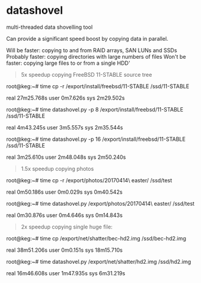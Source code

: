 # datashovel
multi-threaded data shovelling tool

Can provide a significant speed boost by copying data in parallel.

Will be faster: copying to and from RAID arrays, SAN LUNs and SSDs
Probably faster: copying directories with large numbers of files
Won't be faster: copying large files to or from a single HDD'

>5x speedup copying FreeBSD 11-STABLE source tree

root@keg:~# time cp -r /export/install/freebsd/11-STABLE /ssd/11-STABLE

real    27m25.768s
user    0m7.626s
sys     2m29.502s

root@keg:~# time datashovel.py -p 8 /export/install/freebsd/11-STABLE /ssd/11-STABLE

real    4m43.245s
user    3m5.557s
sys     2m35.544s

root@keg:~# time datashovel.py -p 16 /export/install/freebsd/11-STABLE /ssd/11-STABLE

real    3m25.610s
user    2m48.048s
sys     2m50.240s

>1.5x speedup copying photos

root@keg:~# time cp -r /export/photos/20170414\ easter/ /ssd/test

real    0m50.186s
user    0m0.029s
sys     0m40.542s

root@keg:~# time datashovel.py /export/photos/20170414\ easter/ /ssd/test

real    0m30.876s
user    0m4.646s
sys     0m14.843s

>2x speedup copying single huge file:

root@keg:~# time cp /export/net/shatter/bec-hd2.img /ssd/bec-hd2.img

real    38m51.206s
user    0m0.151s
sys     18m15.710s

root@keg:~# time datashovel.py /export/net/shatter/hd2.img /ssd/hd2.img

real    16m46.608s
user    1m47.935s
sys     6m31.219s
